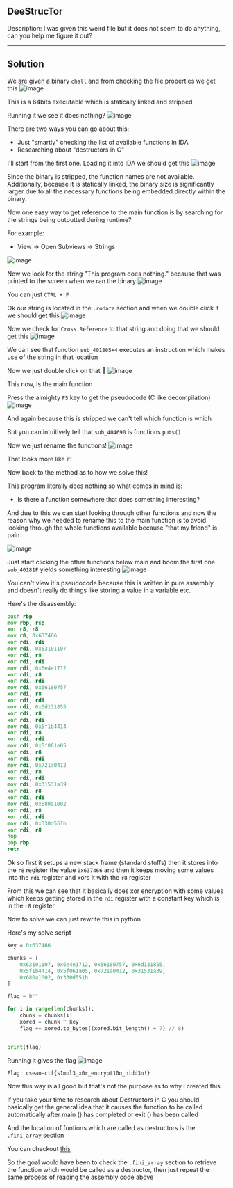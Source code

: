 ## DeeStrucTor

Description: I was given this weird file but it does not seem to do anything, can you help me figure it out?

---
Solution
---

We are given a binary `chall` and from checking the file properties we get this
![image](https://github.com/user-attachments/assets/b8cf86f9-a503-4ff1-8991-06c69e1f9088)

This is a 64bits executable which is statically linked and stripped

Running it we see it does nothing?
![image](https://github.com/user-attachments/assets/1fb73a9a-179e-4623-b0d5-dc0472e42f47)

There are two ways you can go about this:
- Just "smartly" checking the list of available functions in IDA
- Researching about "destructors in C"

I'll start from the first one. Loading it into IDA we should get this
![image](https://github.com/user-attachments/assets/0156a070-1823-44d5-ac0b-ddd8137cec01)

Since the binary is stripped, the function names are not available. Additionally, because it is statically linked, the binary size is significantly larger due to all the necessary functions being embedded directly within the binary.

Now one easy way to get reference to the main function is by searching for the strings being outputted during runtime?

For example:
- View -> Open Subviews -> Strings

![image](https://github.com/user-attachments/assets/005b4e0e-31cb-489a-93f1-1557bd5ac117)

Now we look for the string "This program does nothing." because that was printed to the screen when we ran the binary
![image](https://github.com/user-attachments/assets/64a3bf87-6b3d-4980-9a5b-954d839cd7ad)

You can just `CTRL + F`

Ok our string is located in the `.rodata` section and when we double click it we should get this
![image](https://github.com/user-attachments/assets/80ebbf78-4460-4707-bdcb-679149e51ded)

Now we check for `Cross Reference` to that string and doing that we should get this
![image](https://github.com/user-attachments/assets/d9e1841c-e3d6-489b-a95c-e773d167f33c)

We can see that function `sub_401805+4` executes an instruction which makes use of the string in that location

Now we just double click on that 🙂
![image](https://github.com/user-attachments/assets/a884bbba-e094-4ea6-81ab-f9b4d6324edb)

This now, is the main function

Press the almighty `F5` key to get the pseudocode (C like decompilation)
![image](https://github.com/user-attachments/assets/ae0c5c3d-135f-41cc-99e2-e5c770966184)

And again because this is stripped we can't tell which function is which

But you can intuitively tell that `sub_404690` is functions `puts()`

Now we just rename the functions!
![image](https://github.com/user-attachments/assets/e4a20162-e7ef-4498-9fb8-90440897f2c3)

That looks more like it!

Now back to the method as to how we solve this!

This program literally does nothing so what comes in mind is:
- Is there a function somewhere that does something interesting?

And due to this we can start looking through other functions and now the reason why we needed to rename this to the main function is to avoid looking through the whole functions available because "that my friend" is pain

![image](https://github.com/user-attachments/assets/3d60d05a-c383-4242-9a0d-20fe08662a30)

Just start clicking the other functions below main and boom the first one `sub_40181F` yields something interesting
![image](https://github.com/user-attachments/assets/ef13ae26-c008-4c17-880f-10d442bf27d3)

You can't view it's pseudocode because this is written in pure assembly and doesn't really do things like storing a value in a variable etc.

Here's the disassembly:

```asm
push rbp
mov rbp, rsp
xor r8, r8
mov r8, 0x637466
xor rdi, rdi
mov rdi, 0x63101107
xor rdi, r8
xor rdi, rdi
mov rdi, 0x6e4e1712
xor rdi, r8
xor rdi, rdi
mov rdi, 0x66180757
xor rdi, r8
xor rdi, rdi
mov rdi, 0x6d131855
xor rdi, r8
xor rdi, rdi
mov rdi, 0x5f1b4414
xor rdi, r8
xor rdi, rdi
mov rdi, 0x5f061a05
xor rdi, r8
xor rdi, rdi
mov rdi, 0x721a0412
xor rdi, r8
xor rdi, rdi
mov rdi, 0x31531a39
xor rdi, r8
xor rdi, rdi
mov rdi, 0x680a1002
xor rdi, r8
xor rdi, rdi
mov rdi, 0x330d551b
xor rdi, r8
nop
pop rbp
retn
```

Ok so first it setups a new stack frame (standard stuffs) then it stores into the `r8` register the value `0x637466` and then it keeps moving some values into the `rdi` register and xors it with the `r8` register

From this we can see that it basically does xor encryption with some values which keeps getting stored in the `rdi` register with a constant key which is in the `r8` register

Now to solve we can just rewrite this in python 

Here's my solve script

```python
key = 0x637466

chunks = [
    0x63101107, 0x6e4e1712, 0x66180757, 0x6d131855,
    0x5f1b4414, 0x5f061a05, 0x721a0412, 0x31531a39,
    0x680a1002, 0x330d551b
]

flag = b""

for i in range(len(chunks)):
    chunk = chunks[i]
    xored = chunk ^ key
    flag += xored.to_bytes((xored.bit_length() + 7) // 8)


print(flag)
```

Running it gives the flag
![image](https://github.com/user-attachments/assets/fff50e48-0a40-4cb6-89a5-341378949841)

```
Flag: csean-ctf{s1mpl3_x0r_encrypt10n_hidd3n!}
```

Now this way is all good but that's not the purpose as to why i created this

If you take your time to research about Destructors in C you should basically get the general idea that it causes the function to be called automatically after main () has completed or exit () has been called

And the location of funtions which are called as destructors is the `.fini_array` section

You can checkout [this](https://gist.github.com/x0nu11byt3/bcb35c3de461e5fb66173071a2379779#sections)

So the goal would have been to check the `.fini_array` section to retrieve the function whch would be called as a destructor, then just repeat the same process of reading the assembly code above

